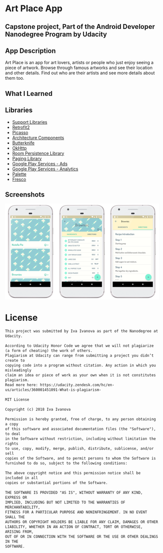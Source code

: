 # Art Place App
## Capstone project, Part of the Android Developer Nanodegree Program by Udacity

## App Description
Art Place is an app for art lovers, artists or people who just enjoy seeing a piece of artwork. Browse through famous artworks and see their location and other details. 
Find out who are their artists and see more details about them too.

## What I Learned

## Libraries
- [Support Libraries](https://developer.android.com/topic/libraries/support-library/features#v7-palette)
- [Retrofit2](https://github.com/square/retrofit)
- [Picasso](https://github.com/square/picasso)
- [Architecture Components](https://developer.android.com/topic/libraries/architecture/)
- [Butterknife](https://github.com/JakeWharton/butterknife)
- [OkHttp](https://github.com/square/okhttp)
- [Room Persistence Library](https://developer.android.com/topic/libraries/architecture/room)
- [Paging Library](https://developer.android.com/topic/libraries/architecture/paging/)
- [Google Play Services - Ads](https://developers.google.com/android/reference/com/google/android/gms/ads/package-summary)
- [Google Play Services - Analytics](https://developers.google.com/android/reference/com/google/android/gms/analytics/package-summary)
- [Palette](https://developer.android.com/training/material/palette-colors)
- [Fresco](https://github.com/facebook/fresco)


## Screenshots

![text](https://github.com/fireflyfif/cookbook-app/blob/master/art/device-artwork-01.png)


# License
```
This project was submitted by Iva Ivanova as part of the Nanodegree at Udacity.

According to Udacity Honor Code we agree that we will not plagiarize 
(a form of cheating) the work of others.
Plagiarism at Udacity can range from submitting a project you didn’t create to 
copying code into a program without citation. Any action in which you misleadingly 
claim an idea or piece of work as your own when it is not constitutes plagiarism.
Read more here: https://udacity.zendesk.com/hc/en-us/articles/360001451091-What-is-plagiarism-

MIT License

Copyright (c) 2018 Iva Ivanova

Permission is hereby granted, free of charge, to any person obtaining a copy
of this software and associated documentation files (the "Software"), to deal
in the Software without restriction, including without limitation the rights
to use, copy, modify, merge, publish, distribute, sublicense, and/or sell
copies of the Software, and to permit persons to whom the Software is
furnished to do so, subject to the following conditions:

The above copyright notice and this permission notice shall be included in all
copies or substantial portions of the Software.

THE SOFTWARE IS PROVIDED "AS IS", WITHOUT WARRANTY OF ANY KIND, EXPRESS OR
IMPLIED, INCLUDING BUT NOT LIMITED TO THE WARRANTIES OF MERCHANTABILITY,
FITNESS FOR A PARTICULAR PURPOSE AND NONINFRINGEMENT. IN NO EVENT SHALL THE
AUTHORS OR COPYRIGHT HOLDERS BE LIABLE FOR ANY CLAIM, DAMAGES OR OTHER
LIABILITY, WHETHER IN AN ACTION OF CONTRACT, TORT OR OTHERWISE, ARISING FROM,
OUT OF OR IN CONNECTION WITH THE SOFTWARE OR THE USE OR OTHER DEALINGS IN THE
SOFTWARE.
```
